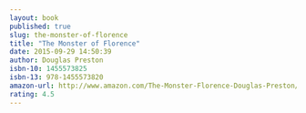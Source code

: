 ```yaml
---
layout: book
published: true
slug: the-monster-of-florence
title: "The Monster of Florence"
date: 2015-09-29 14:50:39
author: Douglas Preston
isbn-10: 1455573825
isbn-13: 978-1455573820
amazon-url: http://www.amazon.com/The-Monster-Florence-Douglas-Preston/dp/1455573825
rating: 4.5
---
```

